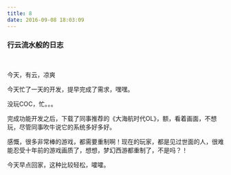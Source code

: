 ```yaml
---
title: 8
date: 2016-09-08 18:03:09
---
```


### 行云流水般的日志

<br>

今天，有云，凉爽

今天忙了一天的开发，提早完成了需求，嘿嘿。

没玩COC，忙。。。

完成功能开发之后，下载了同事推荐的《大海航时代OL》，额，看着画面，不想玩，尽管同事吹牛说它的系统多好多好。

感慨，很多非常棒的游戏，都需要重制啊！现在的玩家，都是见过世面的人，很难能忍受十年前的游戏画质了，想想，梦幻西游都重制了，不是吗？！

今天早点回家，这种比较轻松，嚯嚯。

